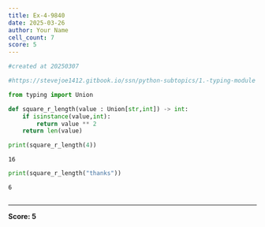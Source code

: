 ```yaml
---
title: Ex-4-9840
date: 2025-03-26
author: Your Name
cell_count: 7
score: 5
---
```


```python
#created at 20250307
```


```python
#https://stevejoe1412.gitbook.io/ssn/python-subtopics/1.-typing-module
```


```python
from typing import Union
```


```python
def square_r_length(value : Union[str,int]) -> int:
    if isinstance(value,int):
        return value ** 2
    return len(value)
```


```python
print(square_r_length(4))
```

    16



```python
print(square_r_length("thanks"))
```

    6



```python

```


---
**Score: 5**